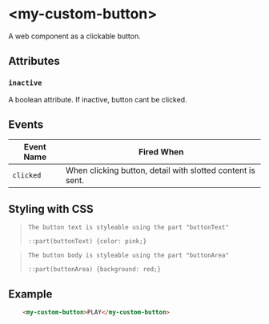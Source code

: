 # &lt;my-custom-button&gt;

A web component as a clickable button. 

## Attributes

### `inactive`

A boolean attribute. If inactive, button cant be clicked.

## Events

| Event Name | Fired When |
|------------|------------|
| `clicked`| When clicking button, detail with slotted content is sent.

## Styling with CSS

>`The button text is styleable using the part "buttonText"`
>```
>::part(buttonText) {color: pink;}
>```

>`The button body is styleable using the part "buttonArea"`
>```
>::part(buttonArea) {background: red;}
>```

## Example


```html
    <my-custom-button>PLAY</my-custom-button>
```